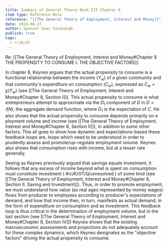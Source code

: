 ```yaml
---
title: Summary of General Theory Book III Chapter 8
item type: Reference Note
reference: "[[The General Theory of Employment, Interest and Money]]"
date: 2024-08-27
author: Spencer Saar Cavanaugh
publish: true
tags:
  - r/JK/GT
---
```


Re: [[The General Theory of Employment, Interest and Money#Chapter 8 THE PROPENSITY TO CONSUME I. THE OBJECTIVE FACTORS]]

In chapter 8, Keynes argues that the actual propensity to consume is a functional relationship between the income ($Y_w$) of a given community and that community's expenditure on consumption ($C_w$), expressed as $C_w = χ(Y_w)$ (see [[The General Theory of Employment, Interest and Money#Chapter 8, Section I]]). This actual propensity to consume is what entrepreneurs attempt to approximate via the $D_1$ component of $D$ in $D = 𝑓(N)$, the aggregate demand function, where $D_1$ is the expectation of $C$. He also shows that the actual propensity to consume depends primarily on e ployment volume and income (see [[The General Theory of Employment, Interest and Money#Chapter 8, Section II]]), in addition to some other factors. This all goes to show how dynamic and expectations-based these feedback loops are, loops which need to be understood in order to prudently assess and promote/up-regulate employment volume. Keynes also shows that consumption rises with income, but at a lesser rate generally. 

Seeing as Keynes previously argued that savings equals investment, it follows that any excess of income beyond what is spent on consumption must constitute investment ( #r/JK/GT/Q/unresolved ) of some kind (see [[The General Theory of Employment, Interest and Money#Chapter 6, Section II. Saving and Investment]]). Thus, in order to promote employment, we must understand how value (as real ages represented by money wages) flows from producer to employees according to producer's expectations of demand, and how that income then, in turn, manifests as actual demand, in the form of expenditure on consumption and as investment. This feedback loop is thus critical in the determination of employment volume, but in the last section (see [[The General Theory of Employment, Interest and Money#Chapter 8, Section IV]]) Keynes shows that the existing macroeconomic assessments and projections do not adequately account for these complex dynamics, which Keynes designates as the "objective factors" driving the actual propensity to consume.